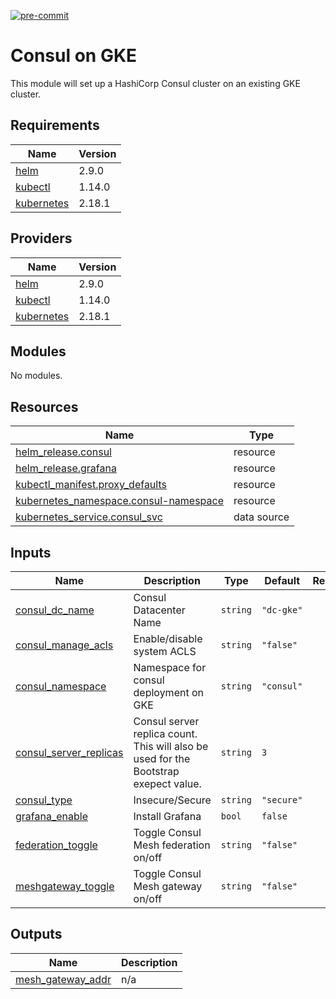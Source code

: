 [![pre-commit](https://github.com/Arctiq-Terraform-Modules/terraform-consul-gke/actions/workflows/pre-commit-checks.yaml/badge.svg?branch=main)](https://github.com/Arctiq-Terraform-Modules/terraform-consul-gke/actions/workflows/pre-commit-checks.yaml)

# Consul on GKE

This module will set up a HashiCorp Consul cluster on an existing GKE cluster.

## Requirements

| Name | Version |
|------|---------|
| <a name="requirement_helm"></a> [helm](#requirement\_helm) | 2.9.0 |
| <a name="requirement_kubectl"></a> [kubectl](#requirement\_kubectl) | 1.14.0 |
| <a name="requirement_kubernetes"></a> [kubernetes](#requirement\_kubernetes) | 2.18.1 |


## Providers

| Name | Version |
|------|---------|
| <a name="provider_helm"></a> [helm](#provider\_helm) | 2.9.0 |
| <a name="provider_kubectl"></a> [kubectl](#provider\_kubectl) | 1.14.0 |
| <a name="provider_kubernetes"></a> [kubernetes](#provider\_kubernetes) | 2.18.1 |

## Modules

No modules.

## Resources

| Name | Type |
|------|------|
| [helm_release.consul](https://registry.terraform.io/providers/hashicorp/helm/latest/docs/resources/release) | resource |
| [helm_release.grafana](https://registry.terraform.io/providers/hashicorp/helm/latest/docs/resources/release) | resource |
| [kubectl_manifest.proxy_defaults](https://registry.terraform.io/providers/gavinbunney/kubectl/1.14.0/docs/resources/manifest) | resource |
| [kubernetes_namespace.consul-namespace](https://registry.terraform.io/providers/hashicorp/kubernetes/latest/docs/resources/namespace) | resource |
| [kubernetes_service.consul_svc](https://registry.terraform.io/providers/hashicorp/kubernetes/latest/docs/data-sources/service) | data source |


## Inputs

| Name | Description | Type | Default | Required |
|------|-------------|------|---------|:--------:|
| <a name="input_consul_dc_name"></a> [consul\_dc\_name](#input\_consul\_dc\_name) | Consul Datacenter Name | `string` | `"dc-gke"` | no |
| <a name="input_consul_manage_acls"></a> [consul\_manage\_acls](#input\_consul\_manage\_acls) | Enable/disable system ACLS | `string` | `"false"` | no |
| <a name="input_consul_namespace"></a> [consul\_namespace](#input\_consul\_namespace) | Namespace for consul deployment on GKE | `string` | `"consul"` | no |
| <a name="input_consul_server_replicas"></a> [consul\_server\_replicas](#input\_consul\_server\_replicas) | Consul server replica count. This will also be used for the Bootstrap exepect value. | `string` | `3` | no |
| <a name="input_consul_type"></a> [consul\_type](#input\_consul\_type) | Insecure/Secure | `string` | `"secure"` | no |
| <a name="input_grafana_enable"></a> [grafana\_enable](#input\_grafana\_enable) | Install Grafana | `bool` | `false` | no |
| <a name="input_federation_toggle"></a> [federation\_toggle](#input\_federation\_toggle) | Toggle Consul Mesh federation on/off | `string` | `"false"` | no |
| <a name="input_meshgateway_toggle"></a> [meshgateway\_toggle](#input\_meshgateway\_toggle) | Toggle Consul Mesh gateway on/off | `string` | `"false"` | no |

## Outputs

| Name | Description |
|------|-------------|
| <a name="output_mesh_gateway_addr"></a> [mesh\_gateway\_addr](#output\_mesh\_gateway\_addr) | n/a |
